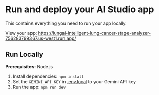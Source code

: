 
# Run and deploy your AI Studio app

This contains everything you need to run your app locally.

View your app: https://lungai-intelligent-lung-cancer-stage-analyzer-756283799367.us-west1.run.app/

## Run Locally

**Prerequisites:**  Node.js


1. Install dependencies:
   `npm install`
2. Set the `GEMINI_API_KEY` in [.env.local](.env.local) to your Gemini API key
3. Run the app:
   `npm run dev`
